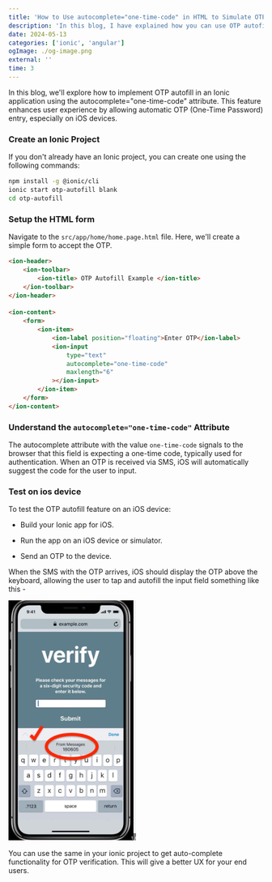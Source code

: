 ```yaml
---
title: 'How to Use autocomplete="one-time-code" in HTML to Simulate OTP Autofill in iOS'
description: 'In this blog, I have explained how you can use OTP autofill feature in ionic without any plugins'
date: 2024-05-13
categories: ['ionic', 'angular']
ogImage: ./og-image.png
external: ''
time: 3
---
```


In this blog, we'll explore how to implement OTP autofill in an Ionic application using the autocomplete="one-time-code" attribute. This feature enhances user experience by allowing automatic OTP (One-Time Password) entry, especially on iOS devices.

### Create an Ionic Project

If you don't already have an Ionic project, you can create one using the following commands:

```bash
npm install -g @ionic/cli
ionic start otp-autofill blank
cd otp-autofill
```

### Setup the HTML form

Navigate to the `src/app/home/home.page.html` file. Here, we'll create a simple form to accept the OTP.

```html
<ion-header>
	<ion-toolbar>
		<ion-title> OTP Autofill Example </ion-title>
	</ion-toolbar>
</ion-header>

<ion-content>
	<form>
		<ion-item>
			<ion-label position="floating">Enter OTP</ion-label>
			<ion-input
				type="text"
				autocomplete="one-time-code"
				maxlength="6"
			></ion-input>
		</ion-item>
	</form>
</ion-content>
```

### Understand the `autocomplete="one-time-code"` Attribute

The autocomplete attribute with the value `one-time-code` signals to the browser that this field is expecting a one-time code, typically used for authentication. When an OTP is received via SMS, iOS will automatically suggest the code for the user to input.

### Test on ios device

To test the OTP autofill feature on an iOS device:

- Build your Ionic app for iOS.

- Run the app on an iOS device or simulator.

- Send an OTP to the device.

When the SMS with the OTP arrives, iOS should display the OTP above the keyboard, allowing the user to tap and autofill the input field something like this -

![OTP demo for ios](./otp-demo.png)

You can use the same in your ionic project to get auto-complete functionality for OTP verification. This will give a better UX for your end users.
